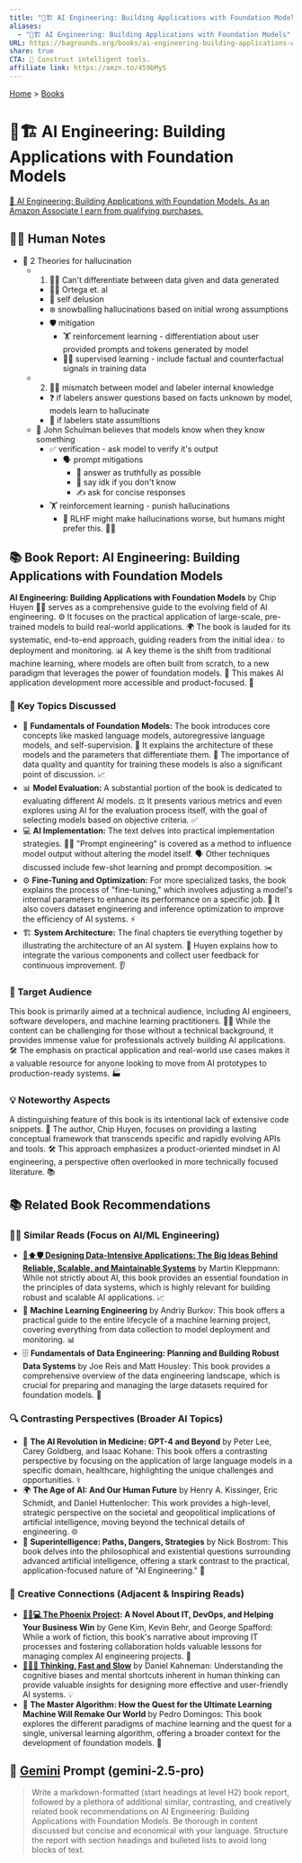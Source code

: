 ```yaml
---
title: "🤖🏗️ AI Engineering: Building Applications with Foundation Models"
aliases:
  - "🤖🏗️ AI Engineering: Building Applications with Foundation Models"
URL: https://bagrounds.org/books/ai-engineering-building-applications-with-foundation-models
share: true
CTA: 🤖 Construct intelligent tools.
affiliate link: https://amzn.to/459bMyS
---
```

[Home](../index.md) > [Books](./index.md)  
# 🤖🏗️ AI Engineering: Building Applications with Foundation Models  
[🛒 AI Engineering: Building Applications with Foundation Models. As an Amazon Associate I earn from qualifying purchases.](https://amzn.to/459bMyS)  
  
## 📝🐒 Human Notes  
- 🧠 2 Theories for hallucination  
    - 1. 😵‍💫 Can't differentiate between data given and data generated  
        - 👨‍🔬 Ortega et. al  
        - 🤥 self delusion  
        - ❄️ snowballing hallucinations based on initial wrong assumptions  
        - 🛡️ mitigation  
            - 🏋️ reinforcement learning - differentiation about user provided prompts and tokens generated by model  
            - 👨‍🏫 supervised learning - include factual and counterfactual signals in training data  
    - 2. 🙅‍♂️ mismatch between model and labeler internal knowledge  
        - ❓ if labelers answer questions based on facts unknown by model, models learn to hallucinate  
        - 📝 if labelers state assumltions  
    - 🤔 John Schulman believes that models know when they know something  
        - ✅ verification - ask model to verify it's output  
            - 🗣️ prompt mitigations  
                - 💯 answer as truthfully as possible  
                - 🤷 say idk if you don't know  
                - ✍️ ask for concise responses  
        - 🏋️ reinforcement learning - punish hallucinations  
            - 🤖 RLHF might make hallucinations worse, but humans might prefer this. 🧑‍💻  
  
## 📚 Book Report: AI Engineering: Building Applications with Foundation Models  
  
**AI Engineering: Building Applications with Foundation Models** by Chip Huyen 👨‍💻 serves as a comprehensive guide to the evolving field of AI engineering. ⚙️ It focuses on the practical application of large-scale, pre-trained models to build real-world applications. 🌍 The book is lauded for its systematic, end-to-end approach, guiding readers from the initial idea💡 to deployment and monitoring. 📊 A key theme is the shift from traditional machine learning, where models are often built from scratch, to a new paradigm that leverages the power of foundation models. 🚀 This makes AI application development more accessible and product-focused. 🎯  
  
### 🔑 Key Topics Discussed  
  
* 🧠 **Fundamentals of Foundation Models:** The book introduces core concepts like masked language models, autoregressive language models, and self-supervision. 🤖 It explains the architecture of these models and the parameters that differentiate them. 🧮 The importance of data quality and quantity for training these models is also a significant point of discussion. 📈  
* 📊 **Model Evaluation:** A substantial portion of the book is dedicated to evaluating different AI models. ⚖️ It presents various metrics and even explores using AI for the evaluation process itself, with the goal of selecting models based on objective criteria. ✅  
* 💻 **AI Implementation:** The text delves into practical implementation strategies. 👨‍💻 "Prompt engineering" is covered as a method to influence model output without altering the model itself. 🗣️ Other techniques discussed include few-shot learning and prompt decomposition. ✂️  
* ⚙️ **Fine-Tuning and Optimization:** For more specialized tasks, the book explains the process of "fine-tuning," which involves adjusting a model's internal parameters to enhance its performance on a specific job. 🎯 It also covers dataset engineering and inference optimization to improve the efficiency of AI systems. ⚡  
* 🏗️ **System Architecture:** The final chapters tie everything together by illustrating the architecture of an AI system. 🧩 Huyen explains how to integrate the various components and collect user feedback for continuous improvement. 👂  
  
### 🎯 Target Audience  
  
This book is primarily aimed at a technical audience, including AI engineers, software developers, and machine learning practitioners. 🧑‍💼 While the content can be challenging for those without a technical background, it provides immense value for professionals actively building AI applications. 🛠️ The emphasis on practical application and real-world use cases makes it a valuable resource for anyone looking to move from AI prototypes to production-ready systems. 🏭  
  
### 💡 Noteworthy Aspects  
  
A distinguishing feature of this book is its intentional lack of extensive code snippets. 🚫 The author, Chip Huyen, focuses on providing a lasting conceptual framework that transcends specific and rapidly evolving APIs and tools. 🛠️ This approach emphasizes a product-oriented mindset in AI engineering, a perspective often overlooked in more technically focused literature. 📚  
  
## 📚 Related Book Recommendations  
  
### 🧑‍💻 Similar Reads (Focus on AI/ML Engineering)  
  
* **[💾⬆️🛡️ Designing Data-Intensive Applications: The Big Ideas Behind Reliable, Scalable, and Maintainable Systems](./designing-data-intensive-applications.md)** by Martin Kleppmann: While not strictly about AI, this book provides an essential foundation in the principles of data systems, which is highly relevant for building robust and scalable AI applications. 📈  
* 🤖 **Machine Learning Engineering** by Andriy Burkov: This book offers a practical guide to the entire lifecycle of a machine learning project, covering everything from data collection to model deployment and monitoring. 📊  
* 🗄️ **Fundamentals of Data Engineering: Planning and Building Robust Data Systems** by Joe Reis and Matt Housley: This book provides a comprehensive overview of the data engineering landscape, which is crucial for preparing and managing the large datasets required for foundation models. 💾  
  
### 🔍 Contrasting Perspectives (Broader AI Topics)  
  
* 🏥 **The AI Revolution in Medicine: GPT-4 and Beyond** by Peter Lee, Carey Goldberg, and Isaac Kohane: This book offers a contrasting perspective by focusing on the application of large language models in a specific domain, healthcare, highlighting the unique challenges and opportunities. ⚕️  
* 🌍 **The Age of AI: And Our Human Future** by Henry A. Kissinger, Eric Schmidt, and Daniel Huttenlocher: This work provides a high-level, strategic perspective on the societal and geopolitical implications of artificial intelligence, moving beyond the technical details of engineering. 🌐  
* 🤔 **Superintelligence: Paths, Dangers, Strategies** by Nick Bostrom: This book delves into the philosophical and existential questions surrounding advanced artificial intelligence, offering a stark contrast to the practical, application-focused nature of "AI Engineering." 🤯  
  
### 🎨 Creative Connections (Adjacent & Inspiring Reads)  
  
* **[🐦‍🔥💻 The Phoenix Project](./the-phoenix-project.md): A Novel About IT, DevOps, and Helping Your Business Win** by Gene Kim, Kevin Behr, and George Spafford: While a work of fiction, this book's narrative about improving IT processes and fostering collaboration holds valuable lessons for managing complex AI engineering projects. 🤝  
* **[🤔🐇🐢 Thinking, Fast and Slow](./thinking-fast-and-slow.md)** by Daniel Kahneman: Understanding the cognitive biases and mental shortcuts inherent in human thinking can provide valuable insights for designing more effective and user-friendly AI systems. 💡  
* 🌟 **The Master Algorithm: How the Quest for the Ultimate Learning Machine Will Remake Our World** by Pedro Domingos: This book explores the different paradigms of machine learning and the quest for a single, universal learning algorithm, offering a broader context for the development of foundation models. 🔭  
  
## 💬 [Gemini](../software/gemini.md) Prompt (gemini-2.5-pro)  
> Write a markdown-formatted (start headings at level H2) book report, followed by a plethora of additional similar, contrasting, and creatively related book recommendations on AI Engineering: Building Applications with Foundation Models. Be thorough in content discussed but concise and economical with your language. Structure the report with section headings and bulleted lists to avoid long blocks of text.